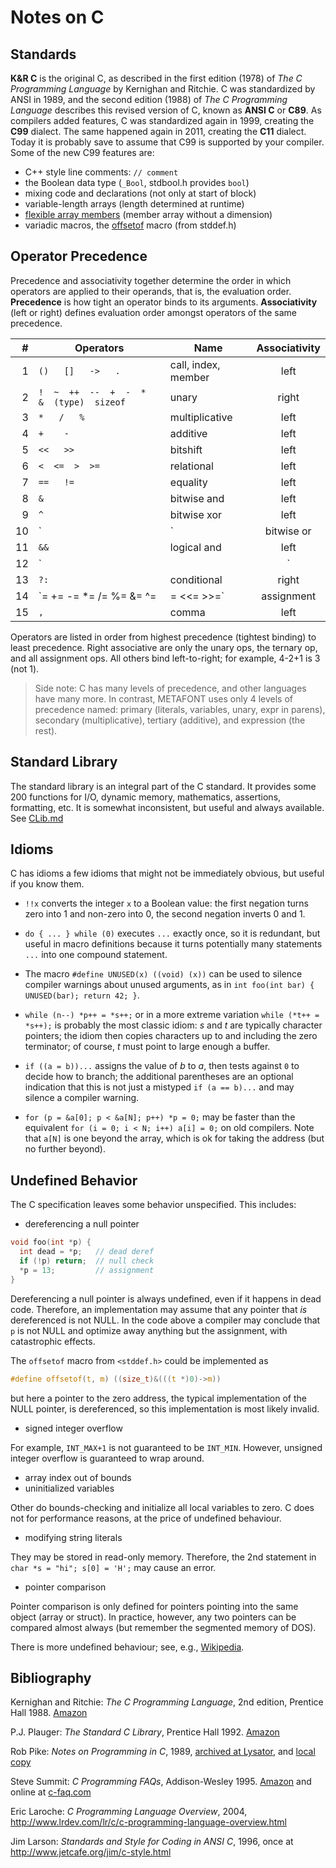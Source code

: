 # Notes on C

## Standards

**K&R C** is the original C, as described in the first edition (1978)
of *The C Programming Language* by Kernighan and Ritchie.
C was standardized by ANSI in 1989, and the second edition (1988)
of *The C Programming Language* describes this revised version
of C, known as **ANSI C** or **C89**. As compilers added features,
C was standardized again in 1999, creating the **C99** dialect.
The same happened again in 2011, creating the **C11** dialect.
Today it is probably save to assume that C99 is supported
by your compiler. Some of the new C99 features are:

- C++ style line comments: `// comment`
- the Boolean data type (`_Bool`, stdbool.h provides `bool`)
- mixing code and declarations (not only at start of block)
- variable-length arrays (length determined at runtime)
- [flexible array members][fam] (member array without a dimension)
- variadic macros, the [offsetof][offsetof] macro (from stddef.h)

[fam]: https://en.wikipedia.org/wiki/Flexible_array_member
[offsetof]: https://en.wikipedia.org/wiki/Offsetof

## Operator Precedence

Precedence and associativity together determine the order
in which operators are applied to their operands, that is,
the evaluation order. **Precedence** is how tight an operator
binds to its arguments. **Associativity** (left or right)
defines evaluation order amongst operators of the same precedence.

|  # | Operators | Name | Associativity |
|---:|-----------|------|:-------------:|
|  1 | `()   []   ->   .` | call, index, member | left |
|  2 | `!  ~  ++  --  +  -  *  &  (type)  sizeof` | unary | right |
|  3 | `*   /   %` | multiplicative | left |
|  4 | `+    -`    | additive       | left |
|  5 | `<<   >>`   | bitshift       | left |
|  6 | `<  <=  >  >=` | relational  | left |
|  7 | `==   !=`   | equality       | left |
|  8 | `&`         | bitwise and    | left |
|  9 | `^`         | bitwise xor    | left |
| 10 | `|`         | bitwise or     | left |
| 11 | `&&`        | logical and    | left |
| 12 | `||`        | logical or     | left |
| 13 | `?:`        | conditional    | right |
| 14 | `= += -= *= /= %= &= ^= |= <<= >>=` | assignment | right |
| 15 | `,`         | comma          | left |

Operators are listed in order from highest precedence (tightest
binding) to least precedence. Right associative are only the
unary ops, the ternary op, and all assignment ops.
All others bind left-to-right; for example, 4-2+1 is 3 (not 1).

> Side note: C has many levels of precedence, and other
> languages have many more. In contrast, METAFONT uses only
> 4 levels of precedence named: primary (literals, variables,
> unary, expr in parens), secondary (multiplicative),
> tertiary (additive), and expression (the rest).

## Standard Library

The standard library is an integral part of the C standard.
It provides some 200 functions for I/O, dynamic memory,
mathematics, assertions, formatting, etc.
It is somewhat inconsistent, but useful and always available.
See [CLib.md](./CLib.md)

## Idioms

C has idioms a few idioms that might not be immediately obvious,
but useful if you know them.

- `!!x` converts the integer `x` to a Boolean value: the
  first negation turns zero into 1 and non-zero into 0,
  the second negation inverts 0 and 1.

- `do { ... } while (0)` executes `...` exactly once, so
  it is redundant, but useful in macro definitions because
  it turns potentially many statements `...` into one
  compound statement.

- The macro `#define UNUSED(x) ((void) (x))` can be used
  to silence compiler warnings about unused arguments,
  as in `int foo(int bar) { UNUSED(bar); return 42; }`.

- `while (n--) *p++ = *s++;` or in a more extreme variation
  `while (*t++ = *s++);` is probably the most classic idiom:
  *s* and *t* are typically character pointers; the idiom then
  copies characters up to and including the zero terminator;
  of course, *t* must point to large enough a buffer.

- `if ((a = b))...` assigns the value of *b* to *a*, then
  tests against `0` to decide how to branch; the additional
  parentheses are an optional indication that this is not just
  a mistyped `if (a == b)...` and may silence a compiler warning.

- `for (p = &a[0]; p < &a[N]; p++) *p = 0;` may be faster than
  the equivalent `for (i = 0; i < N; i++) a[i] = 0;` on old
  compilers. Note that `a[N]` is one beyond the array, which
  is ok for taking the address (but no further beyond).

## Undefined Behavior

The C specification leaves some behavior unspecified.
This includes:

- dereferencing a null pointer

```C
void foo(int *p) {
  int dead = *p;   // dead deref
  if (!p) return;  // null check
  *p = 13;         // assignment
}
```

Dereferencing a null pointer is always undefined, even
if it happens in dead code. Therefore, an implementation
may assume that any pointer that *is* dereferenced is
not NULL. In the code above a compiler may conclude that
`p` is not NULL and optimize away anything but the assignment,
with catastrophic effects.

The `offsetof` macro from `<stddef.h>` could be implemented as

```C
#define offsetof(t, m) ((size_t)&(((t *)0)->m))
```

but here a pointer to the zero address, the typical
implementation of the NULL pointer, is dereferenced,
so this implementation is most likely invalid.

- signed integer overflow

For example, `INT_MAX+1` is not guaranteed to be `INT_MIN`.
However, unsigned integer overflow is guaranteed to wrap around.

- array index out of bounds
- uninitialized variables

Other do bounds-checking and initialize all local variables to zero.
C does not for performance reasons, at the price of undefined behaviour.

- modifying string literals

They may be stored in read-only memory. Therefore,
the 2nd statement in `char *s = "hi"; s[0] = 'H';`
may cause an error.

- pointer comparison

Pointer comparison is only defined for pointers pointing
into the same object (array or struct). In practice, however,
any two pointers can be compared almost always (but remember
the segmented memory of DOS).

There is more undefined behaviour; see, e.g.,
[Wikipedia](https://en.wikipedia.org/wiki/Undefined_behavior).

## Bibliography

Kernighan and Ritchie:
*The C Programming Language*, 2nd edition,
Prentice Hall 1988.
[Amazon](https://www.amazon.com/dp/0131103628)

P.J. Plauger: *The Standard C Library*,
Prentice Hall 1992.
[Amazon](https://www.amazon.com/dp/0131315099)

Rob Pike:
*Notes on Programming in C*, 1989,
[archived at Lysator](https://www.lysator.liu.se/c/pikestyle.html),
and [local copy](PikeStyle.md)

Steve Summit:
*C Programming FAQs*, Addison-Wesley 1995.
[Amazon](https://www.amazon.com/dp/0201845199)
and online at [c-faq.com](http://c-faq.com/)

Eric Laroche:
*C Programming Language Overview*, 2004,
<http://www.lrdev.com/lr/c/c-programming-language-overview.html>

Jim Larson:
*Standards and Style for Coding in ANSI C*, 1996,
once at <http://www.jetcafe.org/jim/c-style.html>

